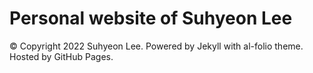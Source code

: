 # Personal website of Suhyeon Lee

© Copyright 2022 Suhyeon Lee. Powered by Jekyll with al-folio theme. Hosted by GitHub Pages.

